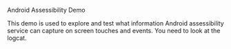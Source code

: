 Android Assessibility Demo

This demo is used to explore and test what information Android assessibility service can capture on screen touches and events.
You need to look at the logcat.

